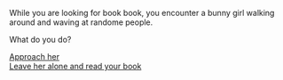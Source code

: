 While you are looking for book book, you encounter a bunny girl walking around and waving at randome people.   
  
What do you do?  
  
[Approach her](approach-her.md)  
[Leave her alone and read your book](open-book.md)